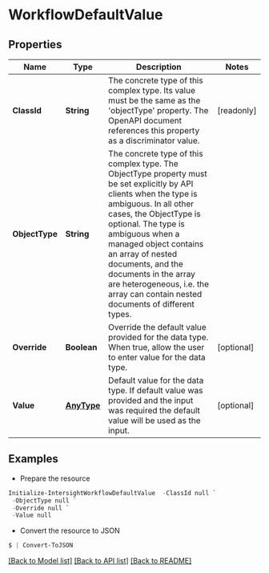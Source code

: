 # WorkflowDefaultValue
## Properties

Name | Type | Description | Notes
------------ | ------------- | ------------- | -------------
**ClassId** | **String** | The concrete type of this complex type. Its value must be the same as the &#39;objectType&#39; property. The OpenAPI document references this property as a discriminator value. | [readonly] 
**ObjectType** | **String** | The concrete type of this complex type. The ObjectType property must be set explicitly by API clients when the type is ambiguous. In all other cases, the  ObjectType is optional.  The type is ambiguous when a managed object contains an array of nested documents, and the documents in the array are heterogeneous, i.e. the array can contain nested documents of different types. | 
**Override** | **Boolean** | Override the default value provided for the data type. When true, allow the user to enter value for the data type. | [optional] 
**Value** | [**AnyType**](.md) | Default value for the data type. If default value was provided and the input was required the default value will be used as the input. | [optional] 

## Examples

- Prepare the resource
```powershell
Initialize-IntersightWorkflowDefaultValue  -ClassId null `
 -ObjectType null `
 -Override null `
 -Value null
```

- Convert the resource to JSON
```powershell
$ | Convert-ToJSON
```

[[Back to Model list]](../README.md#documentation-for-models) [[Back to API list]](../README.md#documentation-for-api-endpoints) [[Back to README]](../README.md)

